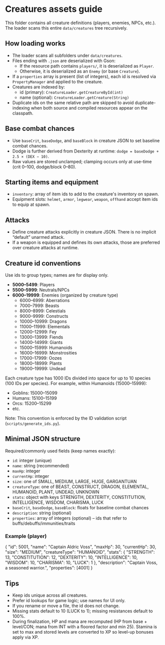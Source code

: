 # Creatures assets guide

This folder contains all creature definitions (players, enemies, NPCs, etc.). The loader scans this entire `data/creatures` tree recursively.

## How loading works
- The loader scans all subfolders under `data/creatures`.
- Files ending with `.json` are deserialized with Gson:
  - If the resource path contains `players/`, it is deserialized as `Player`.
  - Otherwise, it is deserialized as an `Enemy` (or base `Creature`).
- If a `properties` array is present (list of integers), each id is resolved via `PropertyManager` and applied to the creature.
- Creatures are indexed by:
  - id (primary): `CreatureLoader.getCreatureById(int)`
  - name (optional): `CreatureLoader.getCreature(String)`
- Duplicate ids on the same relative path are skipped to avoid duplicate-indexing when both source and compiled resources appear on the classpath.

## Base combat chances
- Use `baseCrit`, `baseDodge`, and `baseBlock` in creature JSON to set baseline combat chances.
- Dodge is further derived from Dexterity at runtime: `dodge = baseDodge + 2.5 × (DEX − 10)`.
- Raw values are stored unclamped; clamping occurs only at use-time (crit 0–100, dodge/block 0–80).

## Starting items and equipment
- `inventory`: array of item ids to add to the creature's inventory on spawn.
- Equipment slots: `helmet`, `armor`, `legwear`, `weapon`, `offhand` accept item ids to equip at spawn.

## Attacks
- Define creature attacks explicitly in creature JSON. There is no implicit “default” unarmed attack.
- If a weapon is equipped and defines its own attacks, those are preferred over creature attacks at runtime.

## Creature id conventions
Use ids to group types; names are for display only.
- **5000–5499**: Players
- **5500–5999**: Neutrals/NPCs
- **6000–19999**: Enemies (organized by creature type)
  - 6000–6999: Aberrations
  - 7000–7999: Beasts
  - 8000–8999: Celestials
  - 9000–9999: Constructs
  - 10000–10999: Dragons
  - 11000–11999: Elementals
  - 12000–12999: Fey
  - 13000–13999: Fiends
  - 14000–14999: Giants
  - 15000–15999: Humanoids
  - 16000–16999: Monstrosities
  - 17000–17999: Oozes
  - 18000–18999: Plants
  - 19000–19999: Undead

Each creature type has 1000 IDs divided into space for up to 10 species (100 IDs per species).
For example, within Humanoids (15000–15999):
- Goblins: 15000–15099
- Humans: 15100–15199
- Orcs: 15200–15299
- etc.

Note: This convention is enforced by the ID validation script (`scripts/generate_ids.py`).

## Minimal JSON structure
Required/commonly used fields (keep names exactly):
- `id`: integer (unique)
- `name`: string (recommended)
- `maxHp`: integer
- `currentHp`: integer
- `size`: one of SMALL, MEDIUM, LARGE, HUGE, GARGANTUAN
- `creatureType`: one of BEAST, CONSTRUCT, DRAGON, ELEMENTAL, HUMANOID, PLANT, UNDEAD, UNKNOWN
- `stats`: object with keys STRENGTH, DEXTERITY, CONSTITUTION, INTELLIGENCE, WISDOM, CHARISMA, LUCK
- `baseCrit`, `baseDodge`, `baseBlock`: floats for baseline combat chances
- `description`: string (optional)
- `properties`: array of integers (optional) – ids that refer to buffs/debuffs/immunities/traits

### Example (player)
{
  "id": 5001,
  "name": "Captain Aldric Voss",
  "maxHp": 30,
  "currentHp": 30,
  "size": "MEDIUM",
  "creatureType": "HUMANOID",
  "stats": {
    "STRENGTH": 13,
    "CONSTITUTION": 12,
    "DEXTERITY": 10,
    "INTELLIGENCE": 10,
    "WISDOM": 10,
    "CHARISMA": 10,
    "LUCK": 1
  },
  "description": "Captain Voss, a seasoned warrior.",
  "properties": [4001]
}

## Tips
- Keep ids unique across all creatures.
- Prefer id lookups for game logic; use names for UI only.
- If you rename or move a file, the id does not change.
- Missing stats default to 10 (LUCK to 1); missing resistances default to 100%.
- During finalization, HP and mana are recomputed (HP from base + level/CON; mana from INT with a floored factor and min 25). Stamina is set to max and stored levels are converted to XP so level-up bonuses apply via XP.
